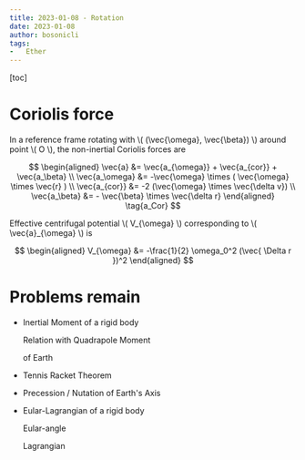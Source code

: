 ```yaml
---
title: 2023-01-08 - Rotation
date: 2023-01-08
author: bosonicli
tags:
-   Ether
---
```


[toc]

# Coriolis force

In a reference frame rotating with \\( (\vec{\omega}, \vec{\beta}) \\) around point \\( O \\), the non-inertial Coriolis forces are

$$
\begin{aligned}
	\vec{a} &= \vec{a_{\omega}} + \vec{a_{cor}} + \vec{a_\beta}	\\
	\vec{a_\omega} &= -\vec{\omega} \times ( \vec{\omega} \times \vec{r} ) \\
	\vec{a_{cor}} &= -2 (\vec{\omega} \times \vec{\delta v})	\\
	\vec{a_\beta} &= - \vec{\beta} \times \vec{\delta r}
\end{aligned}
\tag{a_Cor}
$$

Effective centrifugal potential \\( V_{\omega} \\) corresponding to \\( \vec{a}_{\omega} \\) is

$$
\begin{aligned}
	V_{\omega} &= -\frac{1}{2} \omega_0^2 (\vec{ \Delta r })^2
\end{aligned}
$$

# Problems remain

+	Inertial Moment of a rigid body

	Relation with Quadrapole Moment
	
	of Earth

+	Tennis Racket Theorem

+	Precession / Nutation of Earth's Axis

+	Eular-Lagrangian of a rigid body

	Eular-angle

	Lagrangian
